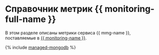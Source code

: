 # Справочник метрик {{ monitoring-full-name }}

В этом разделе описаны метрики сервиса {{ mmg-name }}, поставляемые в [{{ monitoring-name }}](../monitoring/).

{% include [managed-mongodb](../_includes/monitoring/metrics-ref/managed-mongodb.md) %}